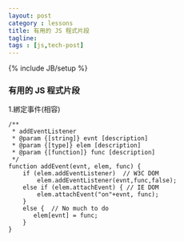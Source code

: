 ```yaml
---
layout: post
category : lessons
title: 有用的 JS 程式片段
tagline:
tags : [js,tech-post]
---
```

{% include JB/setup %}

### 有用的 JS 程式片段

1.綁定事件(相容)

    /**
     * addEventListener
     * @param {[string]} evnt [description]
     * @param {[type]} elem [description]
     * @param {[function]} func [description]
     */
    function addEvent(evnt, elem, func) {
        if (elem.addEventListener)  // W3C DOM
            elem.addEventListener(evnt,func,false);
        else if (elem.attachEvent) { // IE DOM
            elem.attachEvent("on"+evnt, func);
        }
        else {  // No much to do
           elem[evnt] = func;
        }
    }